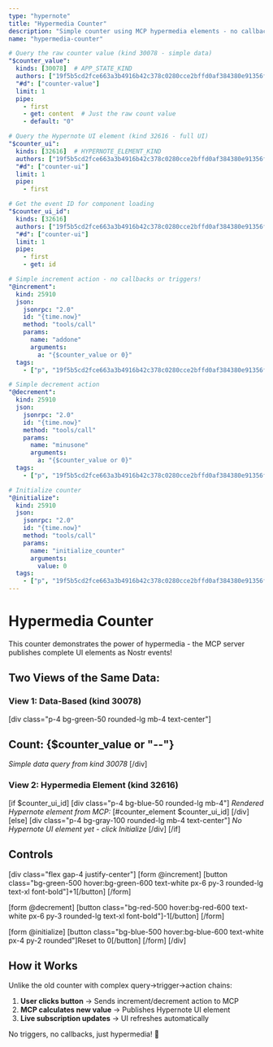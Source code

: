 ```yaml
---
type: "hypernote"
title: "Hypermedia Counter"
description: "Simple counter using MCP hypermedia elements - no callbacks!"
name: "hypermedia-counter"

# Query the raw counter value (kind 30078 - simple data)
"$counter_value":
  kinds: [30078]  # APP_STATE_KIND
  authors: ["19f5b5cd2fce663a3b4916b42c378c0280cce2bffd0af384380e91356fcff1d6"]
  "#d": ["counter-value"]
  limit: 1
  pipe:
    - first
    - get: content  # Just the raw count value
    - default: "0"

# Query the Hypernote UI element (kind 32616 - full UI)
"$counter_ui":
  kinds: [32616]  # HYPERNOTE_ELEMENT_KIND
  authors: ["19f5b5cd2fce663a3b4916b42c378c0280cce2bffd0af384380e91356fcff1d6"]
  "#d": ["counter-ui"]
  limit: 1
  pipe:
    - first

# Get the event ID for component loading
"$counter_ui_id":
  kinds: [32616]
  authors: ["19f5b5cd2fce663a3b4916b42c378c0280cce2bffd0af384380e91356fcff1d6"]
  "#d": ["counter-ui"]
  limit: 1
  pipe:
    - first
    - get: id

# Simple increment action - no callbacks or triggers!
"@increment":
  kind: 25910
  json:
    jsonrpc: "2.0"
    id: "{time.now}"
    method: "tools/call"
    params:
      name: "addone"
      arguments:
        a: "{$counter_value or 0}"
  tags:
    - ["p", "19f5b5cd2fce663a3b4916b42c378c0280cce2bffd0af384380e91356fcff1d6"]

# Simple decrement action
"@decrement":
  kind: 25910
  json:
    jsonrpc: "2.0"
    id: "{time.now}"
    method: "tools/call"
    params:
      name: "minusone"
      arguments:
        a: "{$counter_value or 0}"
  tags:
    - ["p", "19f5b5cd2fce663a3b4916b42c378c0280cce2bffd0af384380e91356fcff1d6"]

# Initialize counter
"@initialize":
  kind: 25910
  json:
    jsonrpc: "2.0"
    id: "{time.now}"
    method: "tools/call"
    params:
      name: "initialize_counter"
      arguments:
        value: 0
  tags:
    - ["p", "19f5b5cd2fce663a3b4916b42c378c0280cce2bffd0af384380e91356fcff1d6"]
---
```


# Hypermedia Counter

This counter demonstrates the power of hypermedia - the MCP server publishes complete UI elements as Nostr events!

## Two Views of the Same Data:

### View 1: Data-Based (kind 30078)
[div class="p-4 bg-green-50 rounded-lg mb-4 text-center"]
## Count: {$counter_value or "--"}
*Simple data query from kind 30078*
[/div]

### View 2: Hypermedia Element (kind 32616)
[if $counter_ui_id]
  [div class="p-4 bg-blue-50 rounded-lg mb-4"]
    *Rendered Hypernote element from MCP:*
    [#counter_element $counter_ui_id]
  [/div]
[else]
  [div class="p-4 bg-gray-100 rounded-lg mb-4 text-center"]
    *No Hypernote UI element yet - click Initialize*
  [/div]
[/if]

## Controls

[div class="flex gap-4 justify-center"]
  [form @increment]
    [button class="bg-green-500 hover:bg-green-600 text-white px-6 py-3 rounded-lg text-xl font-bold"]+1[/button]
  [/form]

  [form @decrement]
    [button class="bg-red-500 hover:bg-red-600 text-white px-6 py-3 rounded-lg text-xl font-bold"]-1[/button]
  [/form]

  [form @initialize]
    [button class="bg-blue-500 hover:bg-blue-600 text-white px-4 py-2 rounded"]Reset to 0[/button]
  [/form]
[/div]

## How it Works

Unlike the old counter with complex query→trigger→action chains:

1. **User clicks button** → Sends increment/decrement action to MCP
2. **MCP calculates new value** → Publishes Hypernote UI element 
3. **Live subscription updates** → UI refreshes automatically

No triggers, no callbacks, just hypermedia! 🚀